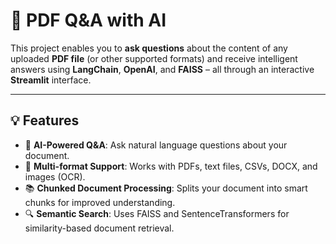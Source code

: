 # 📄 PDF Q&A with AI

This project enables you to **ask questions** about the content of any uploaded **PDF file** (or other supported formats) and receive intelligent answers using **LangChain**, **OpenAI**, and **FAISS** – all through an interactive **Streamlit** interface.

---

## 💡 Features

- 🧠 **AI-Powered Q&A**: Ask natural language questions about your document.
- 📄 **Multi-format Support**: Works with PDFs, text files, CSVs, DOCX, and images (OCR).
- 📚 **Chunked Document Processing**: Splits your document into smart chunks for improved understanding.
- 🔍 **Semantic Search**: Uses FAISS and SentenceTransformers for similarity-based document retrieval.
